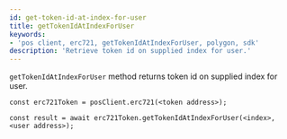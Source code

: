 ```yaml
---
id: get-token-id-at-index-for-user
title: getTokenIdAtIndexForUser
keywords: 
- 'pos client, erc721, getTokenIdAtIndexForUser, polygon, sdk'
description: 'Retrieve token id on supplied index for user.'
---
```


`getTokenIdAtIndexForUser` method returns token id on supplied index for user.

```
const erc721Token = posClient.erc721(<token address>);

const result = await erc721Token.getTokenIdAtIndexForUser(<index>,<user address>);

```
